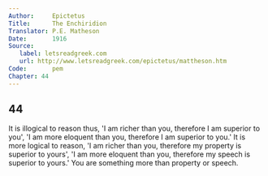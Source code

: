 ```yaml
---
Author:     Epictetus  
Title:      The Enchiridion  
Translator: P.E. Matheson
Date:       1916  
Source:
   label: letsreadgreek.com
   url: http://www.letsreadgreek.com/epictetus/mattheson.htm
Code:       pem  
Chapter: 44
---
```

##  44

It is illogical to reason thus, 'I am richer than you, therefore I am superior
to you', 'I am more eloquent than you, therefore I am superior to you.' It is
more logical to reason, 'I am richer than you, therefore my property is
superior to yours', 'I am more eloquent than you, therefore my speech is
superior to yours.' You are something more than property or speech.


